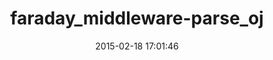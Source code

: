 ---
layout: post
title:  "faraday_middleware-parse_oj"
repo:   "7even/faraday_middleware-parse_oj"
date:   2015-02-18 17:01:46
gemurl: https://github.com/7even/faraday_middleware-parse_oj
---